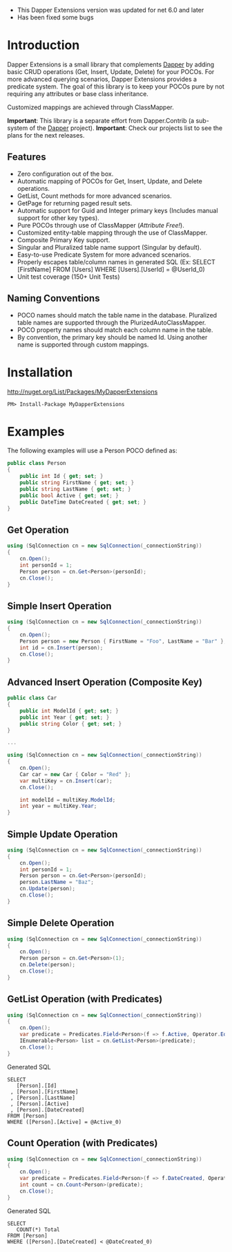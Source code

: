 * This Dapper Extensions version was updated for net 6.0 and later
* Has been fixed some bugs

# Introduction

Dapper Extensions is a small library that complements [Dapper](https://github.com/SamSaffron/dapper-dot-net) by adding basic CRUD operations (Get, Insert, Update, Delete) for your POCOs. For more advanced querying scenarios, Dapper Extensions provides a predicate system. The goal of this library is to keep your POCOs pure by not requiring any attributes or base class inheritance.

Customized mappings are achieved through ClassMapper. 

**Important**: This library is a separate effort from Dapper.Contrib (a sub-system of the [Dapper](https://github.com/SamSaffron/dapper-dot-net) project).
**Important**: Check our projects list to see the plans for the next releases.

Features
--------
* Zero configuration out of the box.
* Automatic mapping of POCOs for Get, Insert, Update, and Delete operations.
* GetList, Count methods for more advanced scenarios.
* GetPage for returning paged result sets.
* Automatic support for Guid and Integer primary keys (Includes manual support for other key types).
* Pure POCOs through use of ClassMapper (_Attribute Free!_).
* Customized entity-table mapping through the use of ClassMapper.
* Composite Primary Key support.
* Singular and Pluralized table name support (Singular by default).
* Easy-to-use Predicate System for more advanced scenarios.
* Properly escapes table/column names in generated SQL (Ex: SELECT [FirstName] FROM [Users] WHERE [Users].[UserId] = @UserId_0)
* Unit test coverage (150+ Unit Tests)

Naming Conventions
------------------
* POCO names should match the table name in the database. Pluralized table names are supported through the PlurizedAutoClassMapper.
* POCO property names should match each column name in the table.
* By convention, the primary key should be named Id. Using another name is supported through custom mappings.

# Installation

http://nuget.org/List/Packages/MyDapperExtensions

```
PM> Install-Package MyDapperExtensions
```

# Examples
The following examples will use a Person POCO defined as:

```c#
public class Person
{
    public int Id { get; set; }
    public string FirstName { get; set; }
    public string LastName { get; set; }
    public bool Active { get; set; }
    public DateTime DateCreated { get; set; }
}
```


## Get Operation

```c#
using (SqlConnection cn = new SqlConnection(_connectionString))
{
    cn.Open();
    int personId = 1;
    Person person = cn.Get<Person>(personId);	
    cn.Close();
}
```

## Simple Insert Operation

```c#
using (SqlConnection cn = new SqlConnection(_connectionString))
{
    cn.Open();
    Person person = new Person { FirstName = "Foo", LastName = "Bar" };
    int id = cn.Insert(person);
    cn.Close();
}
```

## Advanced Insert Operation (Composite Key)

```c#
public class Car
{
    public int ModelId { get; set; }
    public int Year { get; set; }
    public string Color { get; set; }
}

...

using (SqlConnection cn = new SqlConnection(_connectionString))
{
    cn.Open();
    Car car = new Car { Color = "Red" };
    var multiKey = cn.Insert(car);
    cn.Close();

    int modelId = multiKey.ModelId;
    int year = multiKey.Year;
}
```

## Simple Update Operation

```c#
using (SqlConnection cn = new SqlConnection(_connectionString))
{
    cn.Open();
    int personId = 1;
    Person person = cn.Get<Person>(personId);
    person.LastName = "Baz";
    cn.Update(person);
    cn.Close();
}
```


## Simple Delete Operation

```c#
using (SqlConnection cn = new SqlConnection(_connectionString))
{
    cn.Open();
    Person person = cn.Get<Person>(1);
    cn.Delete(person);
    cn.Close();
}
```

## GetList Operation (with Predicates)

```c#
using (SqlConnection cn = new SqlConnection(_connectionString))
{
    cn.Open();
    var predicate = Predicates.Field<Person>(f => f.Active, Operator.Eq, true);
    IEnumerable<Person> list = cn.GetList<Person>(predicate);
    cn.Close();
}
```

Generated SQL

```
SELECT 
   [Person].[Id]
 , [Person].[FirstName]
 , [Person].[LastName]
 , [Person].[Active]
 , [Person].[DateCreated] 
FROM [Person] 
WHERE ([Person].[Active] = @Active_0)
```

## Count Operation (with Predicates)

```c#
using (SqlConnection cn = new SqlConnection(_connectionString))
{
    cn.Open();
    var predicate = Predicates.Field<Person>(f => f.DateCreated, Operator.Lt, DateTime.UtcNow.AddDays(-5));
    int count = cn.Count<Person>(predicate);
    cn.Close();
}            
```

Generated SQL

```
SELECT 
   COUNT(*) Total 
FROM [Person] 
WHERE ([Person].[DateCreated] < @DateCreated_0)
```



